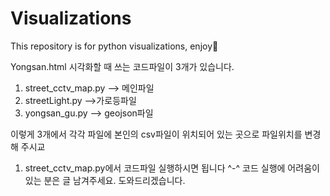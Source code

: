 # Visualizations
This repository is for python visualizations, enjoy🤟

Yongsan.html 시각화할 때 쓰는 코드파일이 3개가 있습니다.
1. street_cctv_map.py --> 메인파일
2. streetLight.py -->가로등파일
3. yongsan_gu.py --> geojson파일

이렇게 3개에서 각각 파일에 본인의 csv파일이 위치되어 있는 곳으로 파일위치를 변경해 주시교
1. street_cctv_map.py에서 코드파일 실행하시면 됩니다 ^-^
코드 실행에 어려움이 있는 분은 글 남겨주세요. 도와드리겠습니다.
